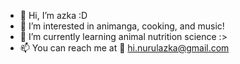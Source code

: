 - 👋 Hi, I’m azka :D
- 👀 I’m interested in animanga, cooking, and music!
- 🌱 I’m currently learning animal nutrition science :>
- 📫 You can reach me at 📩 hi.nurulazka@gmail.com

<!---
azkadr/azkadr is a ✨ special ✨ repository because its `README.md` (this file) appears on your GitHub profile.
You can click the Preview link to take a look at your changes.
--->
